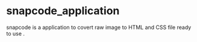 # snapcode_application
snapcode is a application to covert  raw image to HTML and CSS file ready to use .
